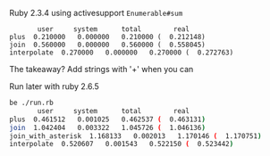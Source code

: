 Ruby 2.3.4 using activesupport `Enumerable#sum`
```
       user     system      total        real
plus  0.210000   0.000000   0.210000 (  0.212148)
join  0.560000   0.000000   0.560000 (  0.558045)
interpolate  0.270000   0.000000   0.270000 (  0.272763)
```
The takeaway?  Add strings with '+' when you can

Run later with ruby 2.6.5

```bash
be ./run.rb
       user     system      total        real
plus  0.461512   0.001025   0.462537 (  0.463131)
join  1.042404   0.003322   1.045726 (  1.046136)
join_with_asterisk  1.168133   0.002013   1.170146 (  1.170751)
interpolate  0.520607   0.001543   0.522150 (  0.523442)
```

